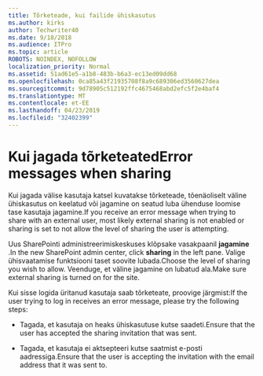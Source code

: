 ```yaml
---
title: Tõrketeade, kui failide ühiskasutus
ms.author: kirks
author: Techwriter40
ms.date: 9/18/2018
ms.audience: ITPro
ms.topic: article
ROBOTS: NOINDEX, NOFOLLOW
localization_priority: Normal
ms.assetid: 51ad61e5-a1b8-483b-b6a3-ec13ed09dd68
ms.openlocfilehash: 0ca85a43f21935708f8a9c689306ed3560627dea
ms.sourcegitcommit: 9d78905c512192ffc4675468abd2efc5f2e4baf4
ms.translationtype: MT
ms.contentlocale: et-EE
ms.lasthandoff: 04/23/2019
ms.locfileid: "32402399"
---
```

# <a name="error-messages-when-sharing"></a><span data-ttu-id="46187-102">Kui jagada tõrketeated</span><span class="sxs-lookup"><span data-stu-id="46187-102">Error messages when sharing</span></span>

<span data-ttu-id="46187-103">Kui jagada välise kasutaja katsel kuvatakse tõrketeade, tõenäoliselt väline ühiskasutus on keelatud või jagamine on seatud luba ühenduse loomise tase kasutaja jagamine.</span><span class="sxs-lookup"><span data-stu-id="46187-103">If you receive an error message when trying to share with an external user, most likely external sharing is not enabled or sharing is set to not allow the level of sharing the user is attempting.</span></span>
  
<span data-ttu-id="46187-104">Uus SharePointi administreerimiskeskuses klõpsake vasakpaanil **jagamine** .</span><span class="sxs-lookup"><span data-stu-id="46187-104">In the  new SharePoint admin center, click **sharing** in the left pane.</span></span> <span data-ttu-id="46187-105">Valige ühisvaatamise funktsiooni taset soovite lubada.</span><span class="sxs-lookup"><span data-stu-id="46187-105">Choose the level of sharing you wish to allow.</span></span> <span data-ttu-id="46187-106">Veenduge, et väline jagamine on lubatud ala.</span><span class="sxs-lookup"><span data-stu-id="46187-106">Make sure external sharing is turned on for the site.</span></span> 
  
<span data-ttu-id="46187-107">Kui sisse logida üritanud kasutaja saab tõrketeate, proovige järgmist:</span><span class="sxs-lookup"><span data-stu-id="46187-107">If the user trying to log in receives an error message, please try the following steps:</span></span>
  
- <span data-ttu-id="46187-108">Tagada, et kasutaja on heaks ühiskasutuse kutse saadeti.</span><span class="sxs-lookup"><span data-stu-id="46187-108">Ensure that the user has accepted the sharing invitation that was sent.</span></span>
    
- <span data-ttu-id="46187-109">Tagada, et kasutaja ei aktsepteeri kutse saatmist e-posti aadressiga.</span><span class="sxs-lookup"><span data-stu-id="46187-109">Ensure that the user is accepting the invitation with the email address that it was sent to.</span></span>
    

